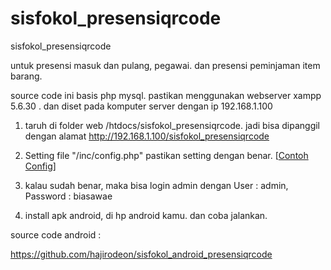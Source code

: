 # sisfokol_presensiqrcode
sisfokol_presensiqrcode

untuk presensi masuk dan pulang, pegawai. dan presensi peminjaman item barang.


source code ini basis php mysql. pastikan menggunakan webserver xampp 5.6.30 . dan diset pada komputer server dengan ip 192.168.1.100


1. taruh di folder web /htdocs/sisfokol_presensiqrcode. jadi bisa dipanggil dengan alamat http://192.168.1.100/sisfokol_presensiqrcode


2. Setting file "/inc/config.php" pastikan setting dengan benar. [<a href="https://github.com/hajirodeon/sisfokol_presensiqrcode/blob/master/filebox/config.jpeg">Contoh Config</a>]

3. kalau sudah benar, maka bisa login admin dengan User : admin, Password : biasawae

4. install apk android, di hp android kamu. dan coba jalankan.







source code android :

https://github.com/hajirodeon/sisfokol_android_presensiqrcode













